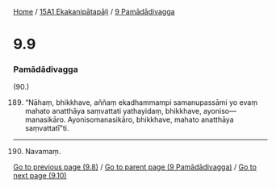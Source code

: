 
[Home](/) / [15A1 Ekakanipātapāḷi](/tipitaka/15A1.md) / [9 Pamādādivagga](/tipitaka/15A1/9.md)

# 9.9

### Pamādādivagga

(90.)

189. “Nāhaṃ, bhikkhave, aññaṃ ekadhammampi samanupassāmi yo evaṃ mahato anatthāya saṃvattati yathayidaṃ, bhikkhave, ayoniso—  manasikāro. Ayonisomanasikāro, bhikkhave, mahato anatthāya saṃvattatī”ti.

---

190. Navamaṃ.



[Go to previous page (9.8)](/tipitaka/15A1/9/9.8.md) / [Go to parent page (9 Pamādādivagga)](/tipitaka/15A1/9.md) / [Go to next page (9.10)](/tipitaka/15A1/9/9.10.md)



